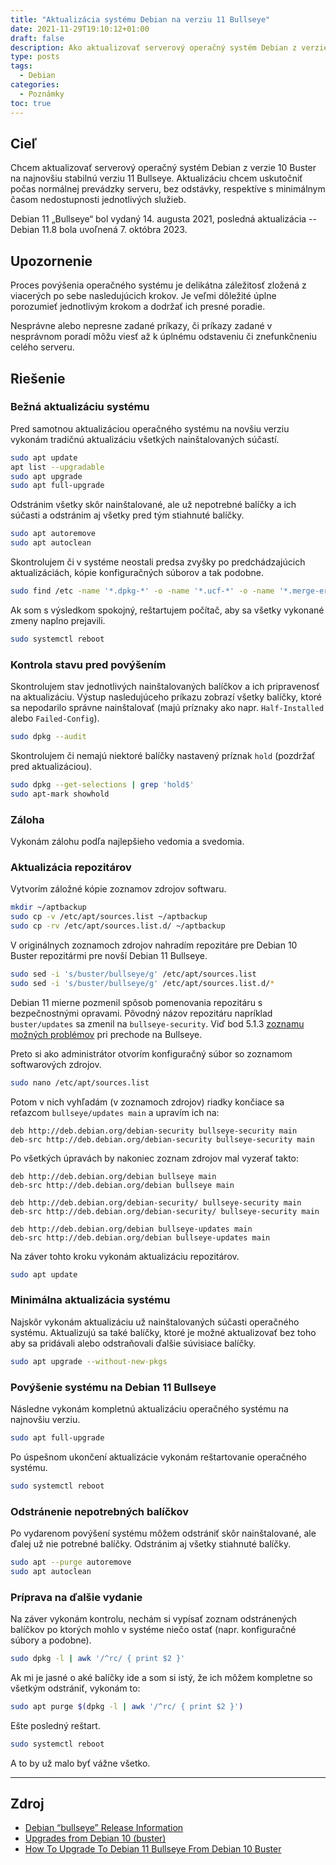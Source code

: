 ```yaml
---
title: "Aktualizácia systému Debian na verziu 11 Bullseye"
date: 2021-11-29T19:10:12+01:00
draft: false
description: Ako aktualizovať serverový operačný systém Debian z verzie 10 Buster na najnovšiu stabilnú verziu 11 Bullseye.
type: posts
tags:
  - Debian
categories:
  - Poznámky
toc: true
---
```


## Cieľ

Chcem aktualizovať serverový operačný systém Debian z verzie 10 Buster na najnovšiu stabilnú verziu 11 Bullseye. Aktualizáciu chcem uskutočniť počas normálnej prevádzky serveru, bez odstávky, respektíve s minimálnym časom nedostupnosti jednotlivých služieb.

Debian 11 „Bullseye“ bol vydaný 14. augusta 2021, posledná aktualizácia -- Debian 11.8 bola uvoľnená 7. októbra 2023.

## Upozornenie

Proces povýšenia operačného systému je delikátna záležitosť zložená z viacerých po sebe nasledujúcich krokov. Je veľmi dôležité úplne porozumieť jednotlivým krokom a dodržať ich presné poradie.

Nesprávne alebo nepresne zadané príkazy, či príkazy zadané v nesprávnom poradí môžu viesť až k úplnému odstaveniu či znefunkčneniu celého serveru.

## Riešenie

### Bežná aktualizáciu systému

Pred samotnou aktualizáciou operačného systému na novšiu verziu vykonám tradičnú aktualizáciu všetkých nainštalovaných súčastí.

```sh
sudo apt update
apt list --upgradable
sudo apt upgrade
sudo apt full-upgrade
```

Odstránim všetky skôr nainštalované, ale už nepotrebné balíčky a ich súčasti a odstránim aj všetky pred tým stiahnuté balíčky.

```sh
sudo apt autoremove
sudo apt autoclean
```

Skontrolujem či v systéme neostali predsa zvyšky po predchádzajúcich aktualizáciách, kópie konfiguračných súborov a tak podobne.

```sh
sudo find /etc -name '*.dpkg-*' -o -name '*.ucf-*' -o -name '*.merge-error'
```

Ak som s výsledkom spokojný, reštartujem počítač, aby sa všetky vykonané zmeny naplno prejavili.

```sh
sudo systemctl reboot
```

### Kontrola stavu pred povýšením

Skontrolujem stav jednotlivých nainštalovaných balíčkov a ich pripravenosť na aktualizáciu. Výstup nasledujúceho príkazu zobrazí všetky balíčky, ktoré sa nepodarilo správne nainštalovať (majú príznaky ako napr. `Half-Installed` alebo `Failed-Config`).

```sh
sudo dpkg --audit
```

Skontrolujem či nemajú niektoré balíčky nastavený príznak `hold` (pozdržať pred aktualizáciou).

```sh
sudo dpkg --get-selections | grep 'hold$'
sudo apt-mark showhold
```

### Záloha

Vykonám zálohu podľa najlepšieho vedomia a svedomia.

### Aktualizácia repozitárov

Vytvorím záložné kópie zoznamov zdrojov softwaru.

```sh
mkdir ~/aptbackup
sudo cp -v /etc/apt/sources.list ~/aptbackup
sudo cp -rv /etc/apt/sources.list.d/ ~/aptbackup
```

V originálnych zoznamoch zdrojov nahradím repozitáre pre Debian 10 Buster repozitármi pre novší Debian 11 Bullseye.

```sh
sudo sed -i 's/buster/bullseye/g' /etc/apt/sources.list
sudo sed -i 's/buster/bullseye/g' /etc/apt/sources.list.d/*
```

Debian 11 mierne pozmenil spôsob pomenovania repozitáru s bezpečnostnými opravami. Pôvodný názov repozitáru napríklad `buster/updates` sa zmenil na `bullseye-security`. Viď bod 5.1.3 [zoznamu možných problémov](https://www.debian.org/releases/bullseye/amd64/release-notes/ch-information.sk.html#security-archive) pri prechode na Bullseye.

Preto si ako administrátor otvorím konfiguračný súbor so zoznamom softwarových zdrojov.

```sh
sudo nano /etc/apt/sources.list
```

Potom v nich vyhľadám (v zoznamoch zdrojov) riadky končiace sa reťazcom `bullseye/updates main` a upravím ich na:

```
deb http://deb.debian.org/debian-security bullseye-security main
deb-src http://deb.debian.org/debian-security bullseye-security main
```

Po všetkých úpravách by nakoniec zoznam zdrojov mal vyzerať takto:

```
deb http://deb.debian.org/debian bullseye main
deb-src http://deb.debian.org/debian bullseye main

deb http://deb.debian.org/debian-security/ bullseye-security main
deb-src http://deb.debian.org/debian-security/ bullseye-security main

deb http://deb.debian.org/debian bullseye-updates main
deb-src http://deb.debian.org/debian bullseye-updates main
```

Na záver tohto kroku vykonám aktualizáciu repozitárov.

```sh
sudo apt update
```

### Minimálna aktualizácia systému

Najskôr vykonám aktualizáciu už nainštalovaných súčasti operačného systému. Aktualizujú sa také balíčky, ktoré je možné aktualizovať bez toho aby sa pridávali alebo odstraňovali ďalšie súvisiace balíčky.

```sh
sudo apt upgrade --without-new-pkgs
```

### Povýšenie systému na Debian 11 Bullseye

Následne vykonám kompletnú aktualizáciu operačného systému na najnovšiu verziu.

```sh
sudo apt full-upgrade
```

Po úspešnom ukončení aktualizácie vykonám reštartovanie operačného systému.

```sh
sudo systemctl reboot
```

### Odstránenie nepotrebných balíčkov

Po vydarenom povýšení systému môžem odstrániť skôr nainštalované, ale ďalej už nie potrebné balíčky. Odstránim aj všetky stiahnuté balíčky.

```sh
sudo apt --purge autoremove
sudo apt autoclean
```

### Príprava na ďalšie vydanie

Na záver vykonám kontrolu, nechám si vypísať zoznam odstránených balíčkov po ktorých mohlo v systéme niečo ostať (napr. konfiguračné súbory a podobne).

```sh
sudo dpkg -l | awk '/^rc/ { print $2 }'
```

Ak mi je jasné o aké balíčky ide a som si istý, že ich môžem kompletne so všetkým odstrániť, vykonám to:

```sh
sudo apt purge $(dpkg -l | awk '/^rc/ { print $2 }')
```

Ešte posledný reštart.

```sh
sudo systemctl reboot
```

A to by už malo byť vážne všetko.

---

## Zdroj

- [Debian “bullseye” Release Information](https://www.debian.org/releases/bullseye/)
- [Upgrades from Debian 10 (buster)](https://www.debian.org/releases/stable/mips64el/release-notes/ch-upgrading.en.html)
- [How To Upgrade To Debian 11 Bullseye From Debian 10 Buster](https://ostechnix.com/upgrade-to-debian-11-bullseye-from-debian-10-buster/)
